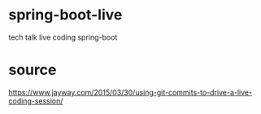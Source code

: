 # spring-boot-live

tech talk live coding spring-boot


# source

https://www.jayway.com/2015/03/30/using-git-commits-to-drive-a-live-coding-session/